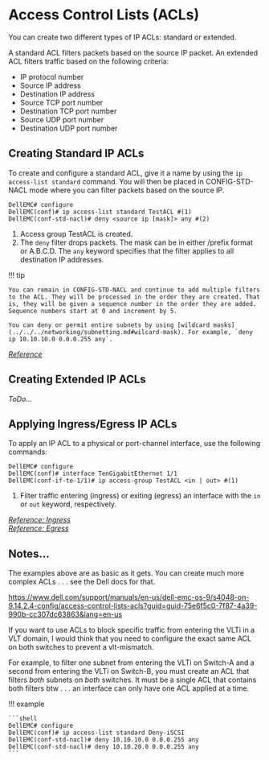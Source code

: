 # Access Control Lists (ACLs)

You can create two different types of IP ACLs: standard or extended.

A standard ACL filters packets based on the source IP packet. An extended ACL filters traffic based on the following criteria:

- IP protocol number
- Source IP address
- Destination IP address
- Source TCP port number
- Destination TCP port number
- Source UDP port number
- Destination UDP port number

## Creating Standard IP ACLs

To create and configure a standard ACL, give it a name by using the `ip access-list standard` command. You will then be placed in CONFIG-STD-NACL mode where you can filter packets based on the source IP.

```shell
DellEMC# configure
DellEMC(conf)# ip access-list standard TestACL #(1)
DellEMC(conf-std-nacl)# deny <source ip [mask]> any #(2)
```

1. Access group TestACL is created.
2. The `deny` filter drops packets. The mask can be in either /prefix format or A.B.C.D. The `any` keyword specifies that the filter applies to all destination IP addresses.

!!! tip

    You can remain in CONFIG-STD-NACL and continue to add multiple filters to the ACL. They will be processed in the order they are created. That is, they will be given a sequence number in the order they are added. Sequence numbers start at 0 and increment by 5.

    You can deny or permit entire subnets by using [wildcard masks](../../../networking/subnetting.md#wilcard-mask). For example, `deny ip 10.10.10.0 0.0.0.255 any`. 

[*Reference*](https://www.dell.com/support/manuals/en-us/dell-emc-os-9/s4048-on-9.14.2.4-config/configuring-a-standard-ip-acl-filter?guid=guid-c121caa8-f5b2-413b-9cf3-4fc078373231&lang=en-us)

## Creating Extended IP ACLs

*ToDo...*

## Applying Ingress/Egress IP ACLs

To apply an IP ACL to a physical or port-channel interface, use the following commands:

```shell 
DellEMC# configure
DellEMC(conf)# interface TenGigabitEthernet 1/1
DellEMC(conf-if-te-1/1)# ip access-group TestACL <in | out> #(1)
```

1. Filter traffic entering (ingress) or exiting (egress) an interface with the `in` or `out` keyword, respectively.

[*Reference: Ingress*](https://www.dell.com/support/manuals/en-us/dell-emc-os-9/s4048-on-9.14.2.4-config/configure-ingress-acls?guid=guid-f3044d5d-d348-48d4-b975-4ac04c966d24&lang=en-us)</br>
[*Reference: Egress*](https://www.dell.com/support/manuals/en-us/dell-emc-os-9/s4048-on-9.14.2.4-config/configure-egress-acls?guid=guid-719f97ee-334a-4ef5-b276-94555b4a428f&lang=en-us)

## Notes...

The examples above are as basic as it gets. You can create much more complex ACLs . . . see the Dell docs for that. 

<https://www.dell.com/support/manuals/en-us/dell-emc-os-9/s4048-on-9.14.2.4-config/access-control-lists-acls?guid=guid-75e6f5c0-7f87-4a39-990b-cc307dc63863&lang=en-us>

If you want to use ACLs to block specific traffic from entering the VLTi in a VLT domain, I would think that you need to configure the exact same ACL on both switches to prevent a vlt-mismatch.

For example, to filter one subnet from entering the VLTi on Switch-A and a second from entering the VLTi on Switch-B, you must create an ACL that filters *both* subnets on *both* switches. It must be a single ACL that contains both filters btw . . . an interface can only have one ACL applied at a time. 

!!! example

    ```shell
    DellEMC# configure
    DellEMC(conf)# ip access-list standard Deny-iSCSI
    DellEMC(conf-std-nacl)# deny 10.10.10.0 0.0.0.255 any
    DellEMC(conf-std-nacl)# deny 10.10.20.0 0.0.0.255 any
    ```

